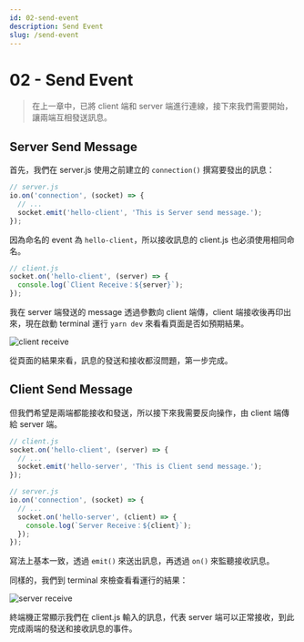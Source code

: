 ```yaml
---
id: 02-send-event
description: Send Event
slug: /send-event
---
```


# 02 - Send Event

> 在上一章中，已將 client 端和 server 端進行連線，接下來我們需要開始，讓兩端互相發送訊息。

## Server Send Message

首先，我們在 server.js 使用之前建立的 `connection()` 撰寫要發出的訊息：

```js
// server.js
io.on('connection', (socket) => {
  // ...
  socket.emit('hello-client', 'This is Server send message.');
});
```

因為命名的 event 為 `hello-client`，所以接收訊息的 client.js 也必須使用相同命名。

```js
// client.js
socket.on('hello-client', (server) => {
  console.log(`Client Receive：${server}`);
});
```

我在 server 端發送的 message 透過參數向 client 端傳，client 端接收後再印出來，現在啟動 terminal 運行 `yarn dev` 來看看頁面是否如預期結果。

![client receive](https://i.imgur.com/OHEWmZh.png)

從頁面的結果來看，訊息的發送和接收都沒問題，第一步完成。

## Client Send Message

但我們希望是兩端都能接收和發送，所以接下來我需要反向操作，由 client 端傳給 server 端。

```js
// client.js
socket.on('hello-client', (server) => {
  // ...
  socket.emit('hello-server', 'This is Client send message.');
});
```

```js
// server.js
io.on('connection', (socket) => {
  // ...
  socket.on('hello-server', (client) => {
    console.log(`Server Receive：${client}`);
  });
});
```

寫法上基本一致，透過 `emit()` 來送出訊息，再透過 `on()` 來監聽接收訊息。

同樣的，我們到 terminal 來檢查看看運行的結果：

![server receive](https://i.imgur.com/nuR1ejd.png)

終端機正常顯示我們在 client.js 輸入的訊息，代表 server 端可以正常接收，到此完成兩端的發送和接收訊息的事件。
